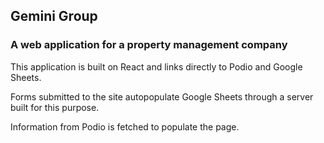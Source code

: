## Gemini Group

### A web application for a property management company

This application is built on React and links directly to Podio and Google Sheets.

Forms submitted to the site autopopulate Google Sheets through a server built for this purpose.

Information from Podio is fetched to populate the page.
